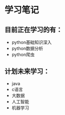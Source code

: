 # 学习笔记
## 目前正在学习的有：
- python基础知识深入
- python数据分析
- python爬虫
## 计划未来学习：
- java
- c语言
- 大数据
- 人工智能
- 机器学习
